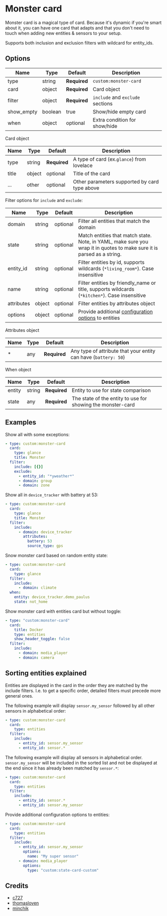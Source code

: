 # Monster card

Monster card is a magical type of card. Because it's dynamic if you're smart about it, you can have one card that adapts and that you don't need to touch when adding new entities & sensors to your setup.

Supports both inclusion and exclusion filters with wildcard for entity_ids.

## Options

| Name | Type | Default | Description
| ---- | ---- | ------- | -----------
| type | string | **Required** | `custom:monster-card`
| card | object | **Required** | Card object 
| filter | object | **Required** | `include` and `exclude` sections
| show_empty | boolean | true | Show/hide empty card
| when | object | optional | Extra condition for show/hide

Card object

| Name | Type | Default | Description
| ---- | ---- | ------- | -----------
| type | string | **Required** | A type of card (ex.`glance`) from lovelace
| title | object | optional | Title of the card
| ... | other | optional | Other parameters supported by card type above

Filter options for `include` and `exclude`:

| Name | Type | Default | Description
| ---- | ---- | ------- | -----------
| domain | string | optional | Filter all entities that match the domain
| state | string | optional | Match entities that match state. Note, in YAML, make sure you wrap it in quotes to make sure it is parsed as a string.
| entity_id | string | optional | Filter entities by id, supports wildcards (`*living_room*`). Case insensitive
| name | string | optional | Filter entities by friendly_name or title, supports wildcards (`*kitchen*`). Case insensitive
| attributes | object | optional | Filter entities by attributes object
| options| object | optional | Provide additional [configuration options](https://www.home-assistant.io/lovelace/entities/#options-for-entities) to entities

Attributes object

| Name | Type | Default | Description
| ---- | ---- | ------- | -----------
| * | any | **Required** | Any type of attribute that your entity can have (`battery: 50`)


When object

| Name | Type | Default | Description
| ---- | ---- | ------- | -----------
| entity | string | **Required** | Entity to use for state comparison
| state | any | **Required** | The state of the entity to use for showing the monster-card

## Examples

Show all with some exceptions:
```yaml
- type: custom:monster-card
  card:
    type: glance
    title: Monster
  filter:
    include: [{}]
    exclude:
      - entity_id: "*yweather*"
      - domain: group
      - domain: zone
```

Show all in `device_tracker` with battery at 53:

```yaml
- type: custom:monster-card
  card:
    type: glance
    title: Monster
  filter:
    include:
      - domain: device_tracker
        attributes:
          battery: 53
          source_type: gps
```

Snow monster card based on random entity state:
```yaml
- type: custom:monster-card
  card:
    type: glance
  filter:
    include:
      - domain: climate
  when:
    entity: device_tracker.demo_paulus
    state: not_home
```

Show monster card with entities card but without toggle:
```yaml
- type: "custom:monster-card"
  card:
    title: Docker
    type: entities
    show_header_toggle: false
  filter:
    include:
      - domain: media_player
      - domain: camera
```

## Sorting entities explained

Entities are displayed in the card in the order they are matched by the include filters. I.e. to get a specific order, detailed filters must precede more general ones.

The following example will display `sensor.my_sensor` followed by all other sensors in alphabetical order:
``` yaml
- type: custom:monster-card
  card:
    type: entities
  filter:
    include:
      - entity_id: sensor.my_sensor
      - entity_id: sensor.*
```

The following example will display all sensors in alphabetical order. `sensor.my_sensor` will be included in the sorted list and not be displayed at the end since it has already been matched by `sensor.*`:
``` yaml
- type: custom:monster-card
  card:
    type: entities
  filter:
    include:
      - entity_id: sensor.*
      - entity_id: sensor.my_sensor
```

Provide additional configuration options to entities:
``` yaml
- type: custom:monster-card
  card:
    type: entities
  filter:
    include:
      - entity_id: sensor.my_sensor
        options:
          name: "My super sensor"
      - domain: media_player
        options:
          type: "custom:state-card-custom"
```

## Credits
- [c727](https://github.com/c727)
- [thomasloven](https://github.com/thomasloven)
- [minchik](https://github.com/minchik)